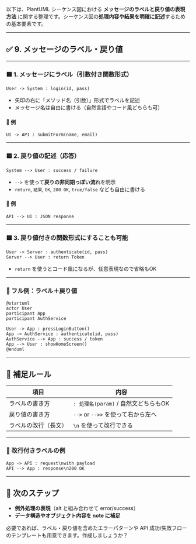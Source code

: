 以下は、PlantUML シーケンス図における **メッセージのラベルと戻り値の表現方法** に関する整理です。シーケンス図の**処理内容や結果を明確に記述**するための基本要素です。

---

## ✅ 9. メッセージのラベル・戻り値

---

### 🟦 1. **メッセージにラベル（引数付き関数形式）**

```plantuml
User -> System : login(id, pass)
```

* 矢印の右に「メソッド名（引数）」形式でラベルを記述
* メッセージ名は自由に書ける（自然言語やコード風どちらも可）

#### 🔸 例

```plantuml
UI -> API : submitForm(name, email)
```

---

### 🟨 2. **戻り値の記述（応答）**

```plantuml
System --> User : success / failure
```

* `-->` を使って**戻りの非同期っぽい流れ**を明示
* `return`, `結果`, `OK`, `200 OK`, `true/false` なども自由に書ける

#### 🔸 例

```plantuml
API --> UI : JSON response
```

---

### 🟥 3. **戻り値付きの関数形式にすることも可能**

```plantuml
User -> Server : authenticate(id, pass)
Server --> User : return Token
```

* `return` を使うとコード風になるが、任意表現なので省略もOK

---

### 🧪 フル例：ラベル＋戻り値

```plantuml
@startuml
actor User
participant App
participant AuthService

User -> App : pressLoginButton()
App -> AuthService : authenticate(id, pass)
AuthService --> App : success / token
App --> User : showHomeScreen()
@enduml
```

---

## 📌 補足ルール

| 項目         | 内容                         |
| ---------- | -------------------------- |
| ラベルの書き方    | `: 処理名(param)` / 自然文どちらもOK |
| 戻り値の書き方    | `-->` or `-->>` を使って右から左へ  |
| ラベルの改行（長文） | `\n` を使って改行できる             |

---

### 🧩 改行付きラベルの例

```plantuml
App -> API : request\nwith payload
API --> App : response\n200 OK
```

---

## 🧭 次のステップ

* **例外処理の表現**（alt と組み合わせて error/success）
* **データ構造やオブジェクト内容を note に補足**

必要であれば、ラベル・戻り値を含めたエラーパターンや API 成功/失敗フローのテンプレートも用意できます。作成しましょうか？
